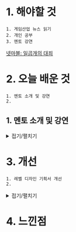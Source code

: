 # 1. 해야할 것
```
1. 게임산업 뉴스 읽기
2. 개인 공부
3. 멘토 강연
```
[넷마블: 일곱개의 대죄](https://www.gamemeca.com/view.php?gid=1743254)




# 2. 오늘 배운 것
```
1. 멘토 소개 및 강연
2. 
```

## 1. 멘토 소개 및 강연
<details>
<summary>접기/펼치기</summary>

****
### 1. 기획서 작성법

0. 개요
```
기획 - 컨셉 - 규칙 - UI - 테이블
```
1. 기획
```
- 컨텐츠가 유저에게 '어떤 경험'을 주고자 한다는 내용
  ex 영웅 등장 이벤트를 통해 유저들이 게임에 안착할 수 있는 포인트 제공
```
2. 컨셉
```
- 컨텐츠의 대략적인 내용
  ex 별도 버튼이 생성되어 활성화할 수 있음
```
3. 규칙
```
- 세부적인 내용
  ex 버튼을 누르면 어떤 결과가 나온다
```
4. UI구성
```
- 컨셉에 따른 버튼 위치와 결과값 도출 방식
  ex 메인화면 어디에 활성화 되는지 표시
```
5. 전체 테이블 구조 정리
```
- 개별 컨텐츠 연결 설정
  ex 컨텐츠 테이블로 정리
    구분/아이콘/UI/ID/설명
```
6. 추가 첨언
```
기획서에는 의도가 보여야한다.
레벨에 의도를 넣은 것을 보여라
```
7. 실습
```
퀘스트 역기획
```
![image](https://github.com/JM94Ent/TIL-WIL/assets/143363550/9fb61a8f-ac33-4533-bc0c-daa5010c87d3)

8. 레벨디자인 조언
```
피폐해진 정신세계인데 너무 밝은 이미지만 사용함
해당 관련 설명같은걸 추가해야함
연출의도 같은것도 같이 설명할 것
```
![image](https://github.com/JM94Ent/TIL-WIL/assets/143363550/2a06349a-00bf-4aaf-b698-59d6efad4c71)

****
### 2. 게임 그래픽
```
게임 기획은 플레이하면서 느끼는 부분이지만 게임 그래픽은 유저들을 모은다
```
1. 컨셉
```
1. GTA같은 현실감 체험 게임
  > 카툰? 실사? 반실사?
2. 레퍼런스를 최대한 많이 모은다.
3. 폴더별로 정리한다.
4. 캐릭터 컨셉 스케치를 하며 정리된 자료 붙인다.
5. 캐릭터의 디자인을 보고 러프한 성격을 설정한다.
6. 모든 부분에 연출의도가 있어야 극적인 효과를 부를 수 있다.
```

2. UI/UX 설정
```
유저에게 불쾌한 경험을 하지 않게 하라
UI/UX는 호불호가 없다. 호나 불호만 있을 뿐

좋은 예
- 버튼 크기, 위치 접근성

안 좋은 예
- 닫기 버튼이 일관적으로 오른쪽 상단에 있지 않고 여기저기에 있음

다양한 게임을 하면서 UI/UX를 보고 느껴라
```
![image](https://github.com/JM94Ent/TIL-WIL/assets/143363550/1f0c0ef0-f0e9-4143-a604-92c806872b8f)

3. 스케치 팁
```
1. 최대한 많이 모작하고 결과물을 만들어라.
2. 연출에 대한 고민을 많이 해봐라.
3. 연출에 대한 설명을 하는 연습을 해라.
4. 모든 것은 자신감이다.
```
****
</details>



# 3. 개선
```
1. 레벨 디자인 기획서 개선
2. 
```
<details>
<summary>접기/펼치기</summary>

```
레벨 디자인
```
![image](https://github.com/JM94Ent/TIL-WIL/assets/143363550/2a06349a-00bf-4aaf-b698-59d6efad4c71)

</details>



# 4. 느낀점
```

```


